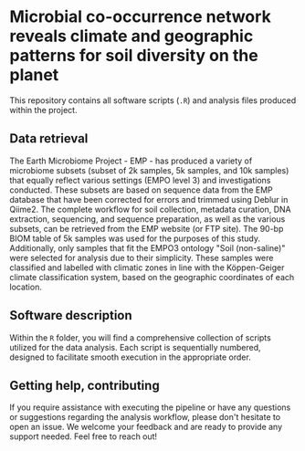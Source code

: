 # Microbial co-occurrence network reveals climate and geographic patterns for soil diversity on the planet

This repository contains all software scripts (`.R`) and analysis files produced within the project.

## Data retrieval
The Earth Microbiome Project - EMP - has produced a variety of microbiome subsets (subset of 2k samples, 5k samples, and 10k samples) that equally reflect various settings (EMPO level 3) and investigations conducted. These subsets are based on sequence data from the EMP database that have been corrected for errors and trimmed using Deblur in Qiime2. The complete workflow for soil collection, metadata curation, DNA extraction, sequencing, and sequence preparation, as well as the various subsets, can be retrieved from the EMP website (or FTP site). The 90-bp BIOM table of 5k samples was used for the purposes of this study. Additionally, only samples that fit the EMPO3 ontology "Soil (non-saline)" were selected for analysis due to their simplicity. These samples were classified and labelled with climatic zones in line with the Köppen-Geiger climate classification system, based on the geographic coordinates of each location.

## Software description
Within the `R` folder, you will find a comprehensive collection of scripts utilized for the data analysis. Each script is sequentially numbered, designed to facilitate smooth execution in the appropriate order.

## Getting help, contributing
If you require assistance with executing the pipeline or have any questions or suggestions regarding the analysis workflow, please don't hesitate to open an issue. 
We welcome your feedback and are ready to provide any support needed. Feel free to reach out!
